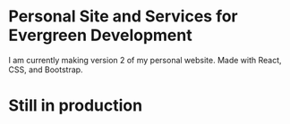# Personal Site and Services for Evergreen Development

I am currently making version 2 of my personal website. Made with React, CSS, and Bootstrap. 

# Still in production
